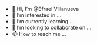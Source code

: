 - 👋 Hi, I’m @Efrael Villanueva
- 👀 I’m interested in ...
- 🌱 I’m currently learning ...
- 💞️ I’m looking to collaborate on ...
- 📫 How to reach me ...

<!---
EfraelTino/EfraelTino is a ✨ special ✨ repository because its `README.md` (this file) appears on your GitHub profile.
You can click the Preview link to take a look at your changes.
--->
